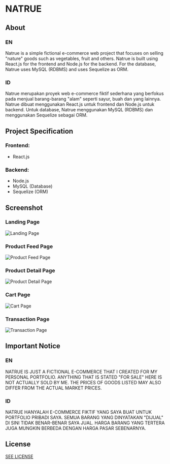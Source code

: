 # NATRUE

## About
### EN
Natrue is a simple fictional e-commerce web project that focuses on selling "nature" goods such as vegetables, fruit and others. Natrue is built using React.js for the frontend and Node.js for the backend. For the database, Natrue uses MySQL (RDBMS) and uses Sequelize as ORM.

### ID
Natrue merupakan proyek web e-commerce fiktif sederhana yang berfokus pada menjual barang-barang "alam" seperti sayur, buah dan yang lainnya. Natrue dibuat menggunakan React.js untuk frontend dan Node.js untuk backend. Untuk database, Natrue menggunakan MySQL (RDBMS) dan menggunakan Sequelize sebagai ORM.

## Project Specification
### Frontend:
- React.js
### Backend:
- Node.js
- MySQL (Database)
- Sequelize (ORM)

## Screenshot
### Landing Page
![Landing Page](./screenshot/1.jpg)
### Product Feed Page
![Product Feed Page](./screenshot/2.jpg)
### Product Detail Page
![Product Detail Page](./screenshot/3.jpg)
### Cart Page
![Cart Page](./screenshot/4.jpg)
### Transaction Page
![Transaction Page](./screenshot/5.jpg)

## Important Notice
### EN
NATRUE IS JUST A FICTIONAL E-COMMERCE THAT I CREATED FOR MY PERSONAL PORTFOLIO. ANYTHING THAT IS STATED "FOR SALE" HERE IS NOT ACTUALLY SOLD BY ME. THE PRICES OF GOODS LISTED MAY ALSO DIFFER FROM THE ACTUAL MARKET PRICES.

### ID
NATRUE HANYALAH E-COMMERCE FIKTIF YANG SAYA BUAT UNTUK PORTFOLIO PRIBADI SAYA. SEMUA BARANG YANG DINYATAKAN "DIJUAL" DI SINI TIDAK BENAR-BENAR SAYA JUAL. HARGA BARANG YANG TERTERA JUGA MUNGKIN BERBEDA DENGAN HARGA PASAR SEBENARNYA.

## License
[SEE LICENSE](https://github.com/luthfirobbaniy/Natrue/blob/main/LICENSE)
